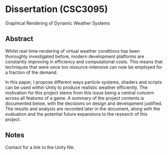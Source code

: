 # Dissertation (CSC3095)
Graphical Rendering of Dynamic Weather Systems

## Abstract</br>
Whilst real-time rendering of virtual weather conditions has been thoroughly investigated before, modern development platforms are constantly improving in efficiency and computational costs. This means that techniques that were once too resource-intensive can now be employed for a fraction of the demand.

In this paper, I propose different ways particle systems, shaders and scripts can be used within Unity to produce realistic weather efficiently. The motivation for this project stems from this issue being a central concern across all features of a game.
A summary of the project contents is documented below, with the decisions on design and development justified. The results and analysis are recorded later in the document, along with the evaluation and the potential future expansions to the research of this project.

## Notes
Contact for a link to the Unity file.
